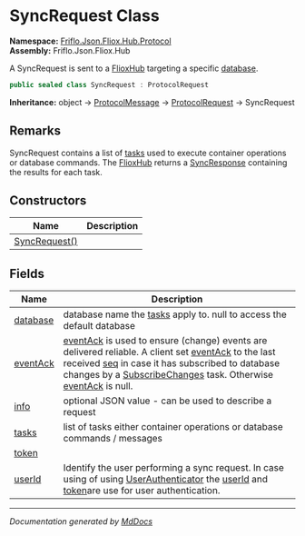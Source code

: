 ﻿<!--  
  <auto-generated>   
    The contents of this file were generated by a tool.  
    Changes to this file may be list if the file is regenerated  
  </auto-generated>   
-->

# SyncRequest Class

**Namespace:** [Friflo.Json.Fliox.Hub.Protocol](../index.md)  
**Assembly:** Friflo.Json.Fliox.Hub

A SyncRequest is sent to a [FlioxHub](../../Host/FlioxHub/index.md) targeting a specific [database](fields/database.md).

```csharp
public sealed class SyncRequest : ProtocolRequest
```

**Inheritance:** object → [ProtocolMessage](../ProtocolMessage/index.md) → [ProtocolRequest](../ProtocolRequest/index.md) → SyncRequest

## Remarks

SyncRequest contains a list of [tasks](fields/tasks.md) used to execute container operations or database commands.             The [FlioxHub](../../Host/FlioxHub/index.md) returns a [SyncResponse](../SyncResponse/index.md) containing the results for each task.

## Constructors

| Name                                   | Description |
| -------------------------------------- | ----------- |
| [SyncRequest()](constructors/index.md) |             |

## Fields

| Name                           | Description                                                                                                                                                                                                                                                                                                                                                                                          |
| ------------------------------ | ---------------------------------------------------------------------------------------------------------------------------------------------------------------------------------------------------------------------------------------------------------------------------------------------------------------------------------------------------------------------------------------------------- |
| [database](fields/database.md) | database name the [tasks](fields/tasks.md) apply to. null to access the default database                                                                                                                                                                                                                                                                                                             |
| [eventAck](fields/eventAck.md) | [eventAck](fields/eventAck.md) is used to ensure (change) events are delivered reliable.             A client set [eventAck](fields/eventAck.md) to the last received [seq](../EventMessage/fields/seq.md) in case             it has subscribed to database changes by a [SubscribeChanges](../Tasks/SubscribeChanges/index.md) task.             Otherwise [eventAck](fields/eventAck.md) is null. |
| [info](fields/info.md)         | optional JSON value \- can be used to describe a request                                                                                                                                                                                                                                                                                                                                             |
| [tasks](fields/tasks.md)       | list of tasks either container operations or database commands \/ messages                                                                                                                                                                                                                                                                                                                           |
| [token](fields/token.md)       |                                                                                                                                                                                                                                                                                                                                                                                                      |
| [userId](fields/userId.md)     | Identify the user performing a sync request. In case using of using [UserAuthenticator](../../DB/UserAuth/UserAuthenticator/index.md) the [userId](fields/userId.md) and [token](fields/token.md)are use for user authentication.                                                                                                                                                                    |

___

*Documentation generated by [MdDocs](https://github.com/ap0llo/mddocs)*
